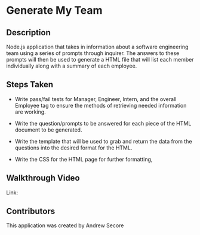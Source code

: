 # Generate My Team

## Description
Node.js application that takes in information about a software engineering team using a series of prompts through inquirer. The answers to these prompts will then be used to generate a HTML file that will list each member individually along with a summary of each employee.

## Steps Taken
* Write pass/fail tests for Manager, Engineer, Intern, and the overall Employee tag to ensure the methods of retrieving needed information are working.

* Write the question/prompts to be answered for each piece of the HTML document to be generated. 

* Write the template that will be used to grab and return the data from the questions into the desired format for the HTML.

* Write the CSS for the HTML page for further formatting,

## Walkthrough Video

Link: 

## Contributors
This application was created by Andrew Secore
